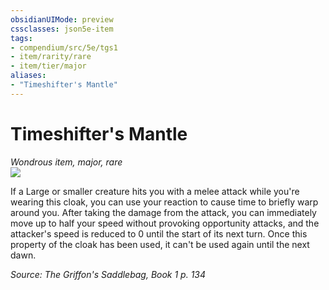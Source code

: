 ```yaml
---
obsidianUIMode: preview
cssclasses: json5e-item
tags:
- compendium/src/5e/tgs1
- item/rarity/rare
- item/tier/major
aliases: 
- "Timeshifter's Mantle"
---
```

# Timeshifter's Mantle
*Wondrous item, major, rare*  
![](https://raw.githubusercontent.com/TheGiddyLimit/homebrew/master/_img/TGS1/Timeshifters-Mantle.webp#right)  


If a Large or smaller creature hits you with a melee attack while you're wearing this cloak, you can use your reaction to cause time to briefly warp around you. After taking the damage from the attack, you can immediately move up to half your speed without provoking opportunity attacks, and the attacker's speed is reduced to 0 until the start of its next turn. Once this property of the cloak has been used, it can't be used again until the next dawn.

*Source: The Griffon's Saddlebag, Book 1 p. 134*